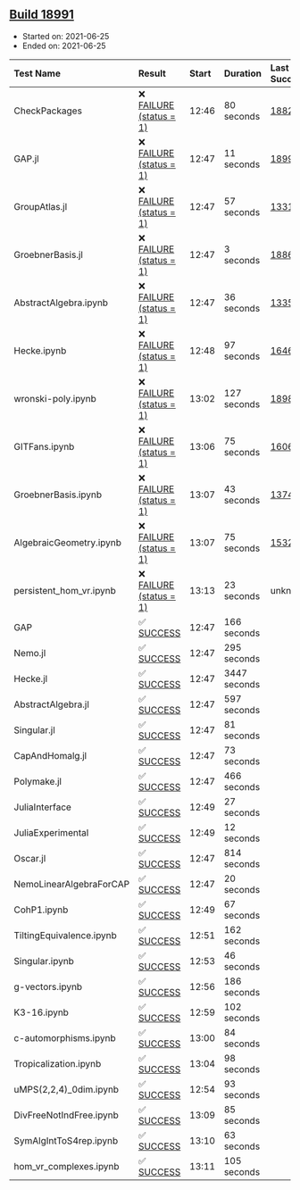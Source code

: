 ## [Build 18991](https://oscarci.mathematik.uni-kl.de/job/oscar/18991/)

* Started on: 2021-06-25
* Ended on: 2021-06-25

| Test Name    | Result | Start | Duration | Last Success | First Failure |
|:-------------|:-------|:------|:---------|:-------------|:--------------|
| CheckPackages | ❌ [FAILURE (status = 1)](https://oscarci.mathematik.uni-kl.de/job/oscar/18991/artifact/logs/build-18991/CheckPackages.log) | 12:46 | 80 seconds | [18822](https://oscarci.mathematik.uni-kl.de/job/oscar/18822/) | [18823](https://oscarci.mathematik.uni-kl.de/job/oscar/18823/) |
| GAP.jl | ❌ [FAILURE (status = 1)](https://oscarci.mathematik.uni-kl.de/job/oscar/18991/artifact/logs/build-18991/GAP.jl.log) | 12:47 | 11 seconds | [18990](https://oscarci.mathematik.uni-kl.de/job/oscar/18990/) | [18991](https://oscarci.mathematik.uni-kl.de/job/oscar/18991/) |
| GroupAtlas.jl | ❌ [FAILURE (status = 1)](https://oscarci.mathematik.uni-kl.de/job/oscar/18991/artifact/logs/build-18991/GroupAtlas.jl.log) | 12:47 | 57 seconds | [13311](https://oscarci.mathematik.uni-kl.de/job/oscar/13311/) | [13312](https://oscarci.mathematik.uni-kl.de/job/oscar/13312/) |
| GroebnerBasis.jl | ❌ [FAILURE (status = 1)](https://oscarci.mathematik.uni-kl.de/job/oscar/18991/artifact/logs/build-18991/GroebnerBasis.jl.log) | 12:47 | 3 seconds | [18864](https://oscarci.mathematik.uni-kl.de/job/oscar/18864/) | [18865](https://oscarci.mathematik.uni-kl.de/job/oscar/18865/) |
| AbstractAlgebra.ipynb | ❌ [FAILURE (status = 1)](https://oscarci.mathematik.uni-kl.de/job/oscar/18991/artifact/logs/build-18991/AbstractAlgebra.ipynb.log) | 12:47 | 36 seconds | [13355](https://oscarci.mathematik.uni-kl.de/job/oscar/13355/) | [13356](https://oscarci.mathematik.uni-kl.de/job/oscar/13356/) |
| Hecke.ipynb | ❌ [FAILURE (status = 1)](https://oscarci.mathematik.uni-kl.de/job/oscar/18991/artifact/logs/build-18991/Hecke.ipynb.log) | 12:48 | 97 seconds | [16463](https://oscarci.mathematik.uni-kl.de/job/oscar/16463/) | [16464](https://oscarci.mathematik.uni-kl.de/job/oscar/16464/) |
| wronski-poly.ipynb | ❌ [FAILURE (status = 1)](https://oscarci.mathematik.uni-kl.de/job/oscar/18991/artifact/logs/build-18991/wronski-poly.ipynb.log) | 13:02 | 127 seconds | [18989](https://oscarci.mathematik.uni-kl.de/job/oscar/18989/) | [18990](https://oscarci.mathematik.uni-kl.de/job/oscar/18990/) |
| GITFans.ipynb | ❌ [FAILURE (status = 1)](https://oscarci.mathematik.uni-kl.de/job/oscar/18991/artifact/logs/build-18991/GITFans.ipynb.log) | 13:06 | 75 seconds | [16068](https://oscarci.mathematik.uni-kl.de/job/oscar/16068/) | [16069](https://oscarci.mathematik.uni-kl.de/job/oscar/16069/) |
| GroebnerBasis.ipynb | ❌ [FAILURE (status = 1)](https://oscarci.mathematik.uni-kl.de/job/oscar/18991/artifact/logs/build-18991/GroebnerBasis.ipynb.log) | 13:07 | 43 seconds | [13748](https://oscarci.mathematik.uni-kl.de/job/oscar/13748/) | [13749](https://oscarci.mathematik.uni-kl.de/job/oscar/13749/) |
| AlgebraicGeometry.ipynb | ❌ [FAILURE (status = 1)](https://oscarci.mathematik.uni-kl.de/job/oscar/18991/artifact/logs/build-18991/AlgebraicGeometry.ipynb.log) | 13:07 | 75 seconds | [15322](https://oscarci.mathematik.uni-kl.de/job/oscar/15322/) | [15323](https://oscarci.mathematik.uni-kl.de/job/oscar/15323/) |
| persistent_hom_vr.ipynb | ❌ [FAILURE (status = 1)](https://oscarci.mathematik.uni-kl.de/job/oscar/18991/artifact/logs/build-18991/persistent_hom_vr.ipynb.log) | 13:13 | 23 seconds | unknown | unknown |
| GAP | ✅ [SUCCESS](https://oscarci.mathematik.uni-kl.de/job/oscar/18991/artifact/logs/build-18991/GAP.log) | 12:47 | 166 seconds |  |  |
| Nemo.jl | ✅ [SUCCESS](https://oscarci.mathematik.uni-kl.de/job/oscar/18991/artifact/logs/build-18991/Nemo.jl.log) | 12:47 | 295 seconds |  |  |
| Hecke.jl | ✅ [SUCCESS](https://oscarci.mathematik.uni-kl.de/job/oscar/18991/artifact/logs/build-18991/Hecke.jl.log) | 12:47 | 3447 seconds |  |  |
| AbstractAlgebra.jl | ✅ [SUCCESS](https://oscarci.mathematik.uni-kl.de/job/oscar/18991/artifact/logs/build-18991/AbstractAlgebra.jl.log) | 12:47 | 597 seconds |  |  |
| Singular.jl | ✅ [SUCCESS](https://oscarci.mathematik.uni-kl.de/job/oscar/18991/artifact/logs/build-18991/Singular.jl.log) | 12:47 | 81 seconds |  |  |
| CapAndHomalg.jl | ✅ [SUCCESS](https://oscarci.mathematik.uni-kl.de/job/oscar/18991/artifact/logs/build-18991/CapAndHomalg.jl.log) | 12:47 | 73 seconds |  |  |
| Polymake.jl | ✅ [SUCCESS](https://oscarci.mathematik.uni-kl.de/job/oscar/18991/artifact/logs/build-18991/Polymake.jl.log) | 12:47 | 466 seconds |  |  |
| JuliaInterface | ✅ [SUCCESS](https://oscarci.mathematik.uni-kl.de/job/oscar/18991/artifact/logs/build-18991/JuliaInterface.log) | 12:49 | 27 seconds |  |  |
| JuliaExperimental | ✅ [SUCCESS](https://oscarci.mathematik.uni-kl.de/job/oscar/18991/artifact/logs/build-18991/JuliaExperimental.log) | 12:49 | 12 seconds |  |  |
| Oscar.jl | ✅ [SUCCESS](https://oscarci.mathematik.uni-kl.de/job/oscar/18991/artifact/logs/build-18991/Oscar.jl.log) | 12:47 | 814 seconds |  |  |
| NemoLinearAlgebraForCAP | ✅ [SUCCESS](https://oscarci.mathematik.uni-kl.de/job/oscar/18991/artifact/logs/build-18991/NemoLinearAlgebraForCAP.log) | 12:47 | 20 seconds |  |  |
| CohP1.ipynb | ✅ [SUCCESS](https://oscarci.mathematik.uni-kl.de/job/oscar/18991/artifact/logs/build-18991/CohP1.ipynb.log) | 12:49 | 67 seconds |  |  |
| TiltingEquivalence.ipynb | ✅ [SUCCESS](https://oscarci.mathematik.uni-kl.de/job/oscar/18991/artifact/logs/build-18991/TiltingEquivalence.ipynb.log) | 12:51 | 162 seconds |  |  |
| Singular.ipynb | ✅ [SUCCESS](https://oscarci.mathematik.uni-kl.de/job/oscar/18991/artifact/logs/build-18991/Singular.ipynb.log) | 12:53 | 46 seconds |  |  |
| g-vectors.ipynb | ✅ [SUCCESS](https://oscarci.mathematik.uni-kl.de/job/oscar/18991/artifact/logs/build-18991/g-vectors.ipynb.log) | 12:56 | 186 seconds |  |  |
| K3-16.ipynb | ✅ [SUCCESS](https://oscarci.mathematik.uni-kl.de/job/oscar/18991/artifact/logs/build-18991/K3-16.ipynb.log) | 12:59 | 102 seconds |  |  |
| c-automorphisms.ipynb | ✅ [SUCCESS](https://oscarci.mathematik.uni-kl.de/job/oscar/18991/artifact/logs/build-18991/c-automorphisms.ipynb.log) | 13:00 | 84 seconds |  |  |
| Tropicalization.ipynb | ✅ [SUCCESS](https://oscarci.mathematik.uni-kl.de/job/oscar/18991/artifact/logs/build-18991/Tropicalization.ipynb.log) | 13:04 | 98 seconds |  |  |
| uMPS(2,2,4)_0dim.ipynb | ✅ [SUCCESS](https://oscarci.mathematik.uni-kl.de/job/oscar/18991/artifact/logs/build-18991/uMPS-2-2-4-_0dim.ipynb.log) | 12:54 | 93 seconds |  |  |
| DivFreeNotIndFree.ipynb | ✅ [SUCCESS](https://oscarci.mathematik.uni-kl.de/job/oscar/18991/artifact/logs/build-18991/DivFreeNotIndFree.ipynb.log) | 13:09 | 85 seconds |  |  |
| SymAlgIntToS4rep.ipynb | ✅ [SUCCESS](https://oscarci.mathematik.uni-kl.de/job/oscar/18991/artifact/logs/build-18991/SymAlgIntToS4rep.ipynb.log) | 13:10 | 63 seconds |  |  |
| hom_vr_complexes.ipynb | ✅ [SUCCESS](https://oscarci.mathematik.uni-kl.de/job/oscar/18991/artifact/logs/build-18991/hom_vr_complexes.ipynb.log) | 13:11 | 105 seconds |  |  |
